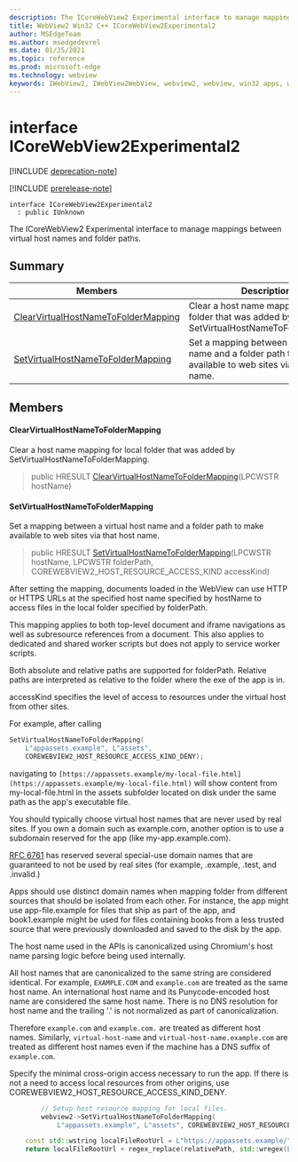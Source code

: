 ```yaml
---
description: The ICoreWebView2 Experimental interface to manage mappings between virtual host names and folder paths.
title: WebView2 Win32 C++ ICoreWebView2Experimental2
author: MSEdgeTeam
ms.author: msedgedevrel
ms.date: 01/25/2021
ms.topic: reference
ms.prod: microsoft-edge
ms.technology: webview
keywords: IWebView2, IWebView2WebView, webview2, webview, win32 apps, win32, edge, ICoreWebView2, ICoreWebView2Controller, browser control, edge html, ICoreWebView2Experimental2
---
```


# interface ICoreWebView2Experimental2 

[!INCLUDE [deprecation-note](../includes/deprecation-note.md)]

[!INCLUDE [prerelease-note](../includes/prerelease-note.md)]

```
interface ICoreWebView2Experimental2
  : public IUnknown
```

The ICoreWebView2 Experimental interface to manage mappings between virtual host names and folder paths.

## Summary

 Members                        | Descriptions
--------------------------------|---------------------------------------------
[ClearVirtualHostNameToFolderMapping](#clearvirtualhostnametofoldermapping) | Clear a host name mapping for local folder that was added by SetVirtualHostNameToFolderMapping.
[SetVirtualHostNameToFolderMapping](#setvirtualhostnametofoldermapping) | Set a mapping between a virtual host name and a folder path to make available to web sites via that host name.

## Members

#### ClearVirtualHostNameToFolderMapping 

Clear a host name mapping for local folder that was added by SetVirtualHostNameToFolderMapping.

> public HRESULT [ClearVirtualHostNameToFolderMapping](#clearvirtualhostnametofoldermapping)(LPCWSTR hostName)

#### SetVirtualHostNameToFolderMapping 

Set a mapping between a virtual host name and a folder path to make available to web sites via that host name.

> public HRESULT [SetVirtualHostNameToFolderMapping](#setvirtualhostnametofoldermapping)(LPCWSTR hostName, LPCWSTR folderPath, COREWEBVIEW2_HOST_RESOURCE_ACCESS_KIND accessKind)

After setting the mapping, documents loaded in the WebView can use HTTP or HTTPS URLs at the specified host name specified by hostName to access files in the local folder specified by folderPath.

This mapping applies to both top-level document and iframe navigations as well as subresource references from a document. This also applies to dedicated and shared worker scripts but does not apply to service worker scripts.

Both absolute and relative paths are supported for folderPath. Relative paths are interpreted as relative to the folder where the exe of the app is in.

accessKind specifies the level of access to resources under the virtual host from other sites.

For example, after calling 
```cpp
SetVirtualHostNameToFolderMapping(
    L"appassets.example", L"assets",
    COREWEBVIEW2_HOST_RESOURCE_ACCESS_KIND_DENY);
```
 navigating to `[https://appassets.example/my-local-file.html](https://appassets.example/my-local-file.html)` will show content from my-local-file.html in the assets subfolder located on disk under the same path as the app's executable file.

You should typically choose virtual host names that are never used by real sites. If you own a domain such as example.com, another option is to use a subdomain reserved for the app (like my-app.example.com).

[RFC 6761](https://tools.ietf.org/html/rfc6761) has reserved several special-use domain names that are guaranteed to not be used by real sites (for example, .example, .test, and .invalid.)

Apps should use distinct domain names when mapping folder from different sources that should be isolated from each other. For instance, the app might use app-file.example for files that ship as part of the app, and book1.example might be used for files containing books from a less trusted source that were previously downloaded and saved to the disk by the app.

The host name used in the APIs is canonicalized using Chromium's host name parsing logic before being used internally.

All host names that are canonicalized to the same string are considered identical. For example, `EXAMPLE.COM` and `example.com` are treated as the same host name. An international host name and its Punycode-encoded host name are considered the same host name. There is no DNS resolution for host name and the trailing '.' is not normalized as part of canonicalization.

Therefore `example.com` and `example.com.` are treated as different host names. Similarly, `virtual-host-name` and `virtual-host-name.example.com` are treated as different host names even if the machine has a DNS suffix of `example.com`.

Specify the minimal cross-origin access necessary to run the app. If there is not a need to access local resources from other origins, use COREWEBVIEW2_HOST_RESOURCE_ACCESS_KIND_DENY.

```cpp
        // Setup host resource mapping for local files.
        webview2->SetVirtualHostNameToFolderMapping(
            L"appassets.example", L"assets", COREWEBVIEW2_HOST_RESOURCE_ACCESS_KIND_DENY_CORS);
```

```cpp
    const std::wstring localFileRootUrl = L"https://appassets.example/";
    return localFileRootUrl + regex_replace(relativePath, std::wregex(L"\\\\"), L"/");
```

